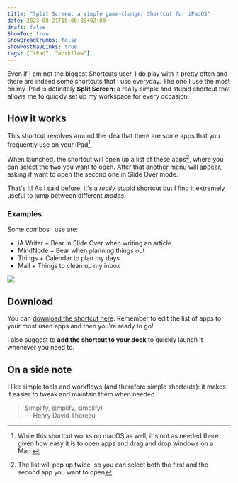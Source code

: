 ```yaml
---
title: "Split Screen: a simple game-changer Shortcut for iPadOS"
date: 2023-08-21T18:00:00+02:00
draft: false
ShowToc: true
ShowBreadCrumbs: false
ShowPostNavLinks: true
tags: [“iPad”, “workflow”]
---
```


Even if I am not the biggest Shortcuts user, I do play with it pretty often and there are indeed some shortcuts that I use everyday. The one I use the most on my iPad is definitely **Split Screen**: a really simple and stupid shortcut that allows me to quickly set up my workspace for every occasion.

## How it works

This shortcut revolves around the idea that there are some apps that you frequently use on your iPad[^1].

When launched, the shortcut will open up a list of these apps[^2], where you can select the two you want to open. After that another menu will appear, asking if want to open the second one in Slide Over mode.

That's it! As I said before, it's a _really_ stupid shortcut but I find it extremely useful to jump between different _modes_.

### Examples

Some combos I use are:

-   iA Writer + Bear in Slide Over when writing an article
-   MindNode + Bear when planning things out
-   Things + Calendar to plan my days
-   Mail + Things to clean up my inbox

![](/20230821/SplitScreenShortcut_Small.gif)

## Download

You can [download the shortcut here](https://www.icloud.com/shortcuts/ff47fe4d0ebf41c9804583beac5a9af9). Remember to edit the list of apps to your most used apps and then you're ready to go!

I also suggest to **add the shortcut to your dock** to quickly launch it whenever you need to.

## On a side note

I like simple tools and workflows (and therefore simple shortcuts): it makes it easier to tweak and maintain them when needed.

> Simplify, simplify, simplify! <br/>
> — Henry David Thoreau

[^1]: While this shortcut works on macOS as well, it's not as needed there given how easy it is to open apps and drag and drop windows on a Mac.
[^2]: The list will pop up twice, so you can select both the first and the second app you want to open